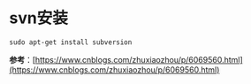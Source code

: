 # svn安装

`sudo apt-get install subversion`

**参考**：[https://www.cnblogs.com/zhuxiaozhou/p/6069560.html](https://www.cnblogs.com/zhuxiaozhou/p/6069560.html)